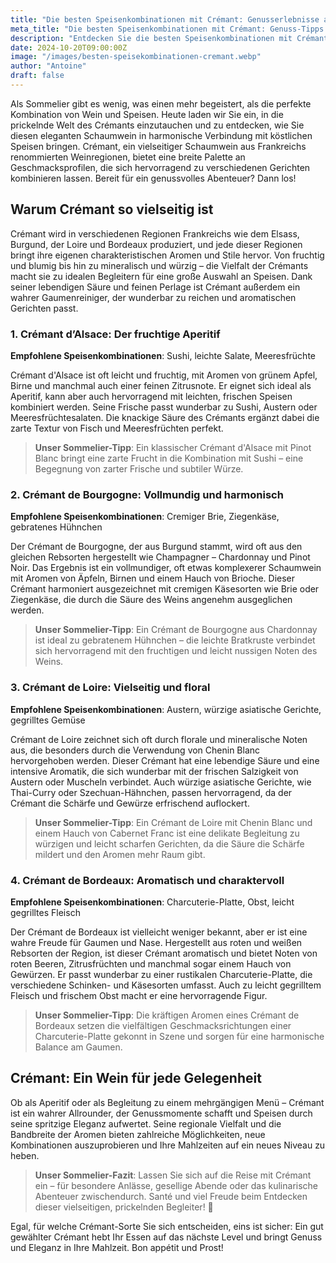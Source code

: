 ```yaml
---
title: "Die besten Speisenkombinationen mit Crémant: Genusserlebnisse auf höchstem Niveau"
meta_title: "Die besten Speisenkombinationen mit Crémant: Genuss-Tipps vom Sommelier"
description: "Entdecken Sie die besten Speisenkombinationen mit Crémant! Erfahren Sie, wie der vielseitige Schaumwein aus Frankreich Ihre Mahlzeiten veredelt – von Sushi bis Charcuterie."
date: 2024-10-20T09:00:00Z
image: "/images/besten-speisekombinationen-cremant.webp"
author: "Antoine"
draft: false
---
```


Als Sommelier gibt es wenig, was einen mehr begeistert, als die perfekte Kombination von Wein und Speisen. Heute laden wir Sie ein, in die prickelnde Welt des Crémants einzutauchen und zu entdecken, wie Sie diesen eleganten Schaumwein in harmonische Verbindung mit köstlichen Speisen bringen. Crémant, ein vielseitiger Schaumwein aus Frankreichs renommierten Weinregionen, bietet eine breite Palette an Geschmacksprofilen, die sich hervorragend zu verschiedenen Gerichten kombinieren lassen. Bereit für ein genussvolles Abenteuer? Dann los!

## Warum Crémant so vielseitig ist

Crémant wird in verschiedenen Regionen Frankreichs wie dem Elsass, Burgund, der Loire und Bordeaux produziert, und jede dieser Regionen bringt ihre eigenen charakteristischen Aromen und Stile hervor. Von fruchtig und blumig bis hin zu mineralisch und würzig – die Vielfalt der Crémants macht sie zu idealen Begleitern für eine große Auswahl an Speisen. Dank seiner lebendigen Säure und feinen Perlage ist Crémant außerdem ein wahrer Gaumenreiniger, der wunderbar zu reichen und aromatischen Gerichten passt.

### 1. Crémant d’Alsace: Der fruchtige Aperitif

**Empfohlene Speisenkombinationen**: Sushi, leichte Salate, Meeresfrüchte

Crémant d'Alsace ist oft leicht und fruchtig, mit Aromen von grünem Apfel, Birne und manchmal auch einer feinen Zitrusnote. Er eignet sich ideal als Aperitif, kann aber auch hervorragend mit leichten, frischen Speisen kombiniert werden. Seine Frische passt wunderbar zu Sushi, Austern oder Meeresfrüchtesalaten. Die knackige Säure des Crémants ergänzt dabei die zarte Textur von Fisch und Meeresfrüchten perfekt.

> **Unser Sommelier-Tipp**: Ein klassischer Crémant d'Alsace mit Pinot Blanc bringt eine zarte Frucht in die Kombination mit Sushi – eine Begegnung von zarter Frische und subtiler Würze.

### 2. Crémant de Bourgogne: Vollmundig und harmonisch

**Empfohlene Speisenkombinationen**: Cremiger Brie, Ziegenkäse, gebratenes Hühnchen

Der Crémant de Bourgogne, der aus Burgund stammt, wird oft aus den gleichen Rebsorten hergestellt wie Champagner – Chardonnay und Pinot Noir. Das Ergebnis ist ein vollmundiger, oft etwas komplexerer Schaumwein mit Aromen von Äpfeln, Birnen und einem Hauch von Brioche. Dieser Crémant harmoniert ausgezeichnet mit cremigen Käsesorten wie Brie oder Ziegenkäse, die durch die Säure des Weins angenehm ausgeglichen werden.

> **Unser Sommelier-Tipp**: Ein Crémant de Bourgogne aus Chardonnay ist ideal zu gebratenem Hühnchen – die leichte Bratkruste verbindet sich hervorragend mit den fruchtigen und leicht nussigen Noten des Weins.

### 3. Crémant de Loire: Vielseitig und floral

**Empfohlene Speisenkombinationen**: Austern, würzige asiatische Gerichte, gegrilltes Gemüse

Crémant de Loire zeichnet sich oft durch florale und mineralische Noten aus, die besonders durch die Verwendung von Chenin Blanc hervorgehoben werden. Dieser Crémant hat eine lebendige Säure und eine intensive Aromatik, die sich wunderbar mit der frischen Salzigkeit von Austern oder Muscheln verbindet. Auch würzige asiatische Gerichte, wie Thai-Curry oder Szechuan-Hähnchen, passen hervorragend, da der Crémant die Schärfe und Gewürze erfrischend auflockert.

> **Unser Sommelier-Tipp**: Ein Crémant de Loire mit Chenin Blanc und einem Hauch von Cabernet Franc ist eine delikate Begleitung zu würzigen und leicht scharfen Gerichten, da die Säure die Schärfe mildert und den Aromen mehr Raum gibt.

### 4. Crémant de Bordeaux: Aromatisch und charaktervoll

**Empfohlene Speisenkombinationen**: Charcuterie-Platte, Obst, leicht gegrilltes Fleisch

Der Crémant de Bordeaux ist vielleicht weniger bekannt, aber er ist eine wahre Freude für Gaumen und Nase. Hergestellt aus roten und weißen Rebsorten der Region, ist dieser Crémant aromatisch und bietet Noten von roten Beeren, Zitrusfrüchten und manchmal sogar einem Hauch von Gewürzen. Er passt wunderbar zu einer rustikalen Charcuterie-Platte, die verschiedene Schinken- und Käsesorten umfasst. Auch zu leicht gegrilltem Fleisch und frischem Obst macht er eine hervorragende Figur.

> **Unser Sommelier-Tipp**: Die kräftigen Aromen eines Crémant de Bordeaux setzen die vielfältigen Geschmacksrichtungen einer Charcuterie-Platte gekonnt in Szene und sorgen für eine harmonische Balance am Gaumen.

## Crémant: Ein Wein für jede Gelegenheit

Ob als Aperitif oder als Begleitung zu einem mehrgängigen Menü – Crémant ist ein wahrer Allrounder, der Genussmomente schafft und Speisen durch seine spritzige Eleganz aufwertet. Seine regionale Vielfalt und die Bandbreite der Aromen bieten zahlreiche Möglichkeiten, neue Kombinationen auszuprobieren und Ihre Mahlzeiten auf ein neues Niveau zu heben.

> **Unser Sommelier-Fazit**: Lassen Sie sich auf die Reise mit Crémant ein – für besondere Anlässe, gesellige Abende oder das kulinarische Abenteuer zwischendurch. Santé und viel Freude beim Entdecken dieser vielseitigen, prickelnden Begleiter! 🥂

Egal, für welche Crémant-Sorte Sie sich entscheiden, eins ist sicher: Ein gut gewählter Crémant hebt Ihr Essen auf das nächste Level und bringt Genuss und Eleganz in Ihre Mahlzeit. Bon appétit und Prost!